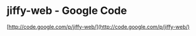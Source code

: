 <!--
id: 39533242
link: http://tumblr.atmos.org/post/39533242/jiffy-web-google-code
slug: jiffy-web-google-code
date: Mon Jun 23 2008 09:46:31 GMT-0700 (PDT)
publish: 2008-06-023
tags: 
title: jiffy-web - Google Code
-->


jiffy-web - Google Code
=======================

[http://code.google.com/p/jiffy-web/](http://code.google.com/p/jiffy-web/)

